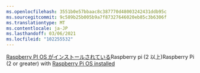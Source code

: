```yaml
---
ms.openlocfilehash: 3551b0e57bbaac8c387770d48003242431ddb95c
ms.sourcegitcommit: 9c589b25b005b9a7f87327646020eb85c3b6306f
ms.translationtype: MT
ms.contentlocale: ja-JP
ms.lasthandoff: 03/06/2021
ms.locfileid: "102255532"
---
```

 <span data-ttu-id="307b8-101">[Raspberry PI OS がインストールされている](https://www.raspberrypi.org/documentation/installation/installing-images/README.md)Raspberry pi (2 以上)</span><span class="sxs-lookup"><span data-stu-id="307b8-101">Raspberry Pi (2 or greater) with [Raspberry Pi OS installed](https://www.raspberrypi.org/documentation/installation/installing-images/README.md)</span></span>
